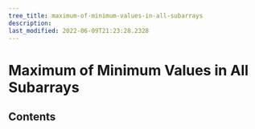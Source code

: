 ```yaml
---
tree_title: maximum-of-minimum-values-in-all-subarrays
description: 
last_modified: 2022-06-09T21:23:28.2328
---
```


# Maximum of Minimum Values in All Subarrays

## Contents
